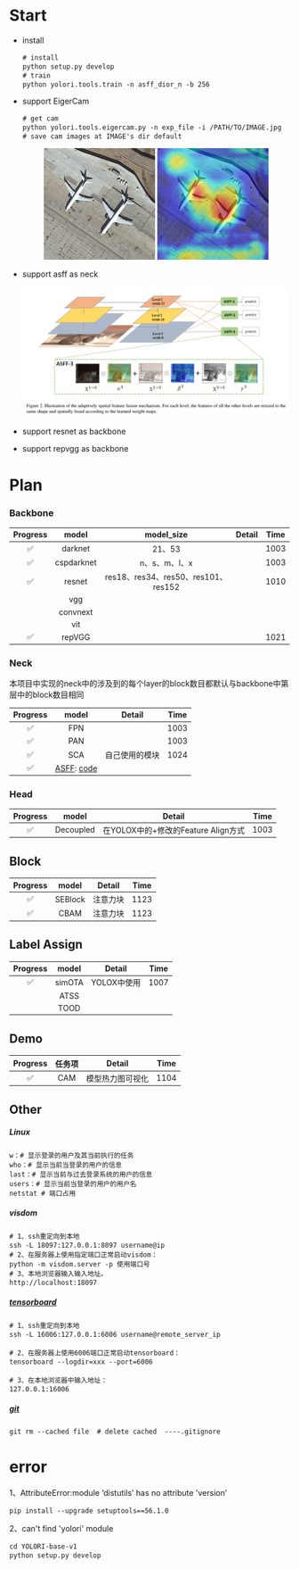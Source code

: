 # Start

- install

  ```shell
  # install
  python setup.py develop
  # train
  python yolori.tools.train -n asff_dior_n -b 256
  ```

- support EigerCam

  ```shell
  # get cam 
  python yolori.tools.eigercam.py -n exp_file -i /PATH/TO/IMAGE.jpg  
  # save cam images at IMAGE's dir default
  ```
  
  <center class="half">
      <img src="imgs/01799.jpg" style="zoom:25%;" />
      <img src="imgs/01799_EigenCam.jpg" style="zoom:25%;" />
  </center>
  
  


- support asff as neck

  <img src="README.assets/ASFF.png" style="zoom:75%;" />

- support resnet as backbone

- support repvgg as backbone

# Plan

### Backbone

| Progress |   model    |             model_size              | Detail | Time |
| :------: | :--------: | :---------------------------------: | :----: | :--: |
|    ✅     |  darknet   |               21、53                |        | 1003 |
|    ✅     | cspdarknet |            n、s、m、l、x            |        | 1003 |
|    ✅     |   resnet   | res18、res34、res50、res101、res152 |        | 1010 |
|          |    vgg     |                                     |        |      |
|          |  convnext  |                                     |        |      |
|          |    vit     |                                     |        |      |
|    ✅     |   repVGG   |                                     |        | 1021 |

### Neck

本项目中实现的neck中的涉及到的每个layer的block数目都默认与backbone中第层中的block数目相同

| Progress |                            model                             |     Detail     | Time |
| :------: | :----------------------------------------------------------: | :------------: | :--: |
|    ✅     |                             FPN                              |                | 1003 |
|    ✅     |                             PAN                              |                | 1003 |
|    ✅     |                             SCA                              | 自己使用的模块 | 1024 |
|    ✅     | [ASFF](https://click.endnote.com/viewer?doi=10.48550%2Farxiv.1911.09516&token=WzM0MDI0NjUsIjEwLjQ4NTUwL2FyeGl2LjE5MTEuMDk1MTYiXQ.abCZpFILssJmEMgwK2wYLBnvoBw): [code](https://blog.csdn.net/weixin_45679938/article/details/122354725) |                |      |

### Head

| Progress |   model   |               Detail                | Time |
| :------: | :-------: | :---------------------------------: | :--: |
|    ✅     | Decoupled | 在YOLOX中的+修改的Feature Align方式 | 1003 |

## Block

| Progress |  model  |  Detail  | Time |
| :------: | :-----: | :------: | :--: |
|    ✅     | SEBlock | 注意力块 | 1123 |
|    ✅     |  CBAM   | 注意力块 | 1123 |



## Label Assign

| Progress | model  |   Detail    | Time |
| :------: | :----: | :---------: | :--: |
|    ✅     | simOTA | YOLOX中使用 | 1007 |
|          |  ATSS  |             |      |
|          |  TOOD  |             |      |

## Demo

| Progress | 任务项 |      Detail      | Time |
| :------: | :----: | :--------------: | :--: |
|    ✅     |  CAM   | 模型热力图可视化 | 1104 |





## Other

##### Linux

```shell
w：# 显示登录的用户及其当前执行的任务
who：# 显示当前当登录的用户的信息
last：# 显示当前与过去登录系统的用户的信息
users：# 显示当前当登录的用户的用户名
netstat # 端口占用
```

##### **visdom**

```shell
# 1、ssh重定向到本地
ssh -L 18097:127.0.0.1:8097 username@ip
# 2、在服务器上使用指定端口正常启动visdom：	
python -m visdom.server -p 使用端口号
# 3、本地浏览器输入输入地址。
http://localhost:18097
```

##### [tensorboard](https://blog.csdn.net/weixin_35653315/article/details/71327740)

```shell
# 1、ssh重定向到本地
ssh -L 16006:127.0.0.1:6006 username@remote_server_ip

# 2、在服务器上使用6006端口正常启动tensorboard：	
tensorboard --logdir=xxx --port=6006

# 3、在本地浏览器中输入地址：
127.0.0.1:16006
```

##### [git](https://www.jianshu.com/p/3c35c3ecca7b)

```shell
git rm --cached file  # delete cached  ----.gitignore
```



# error

1、AttributeError:module ‘distutils’ has no attribute 'version’

```shell
pip install --upgrade setuptools==56.1.0
```

2、can't find 'yolori' module

```shell
cd YOLORI-base-v1 
python setup.py develop
```
